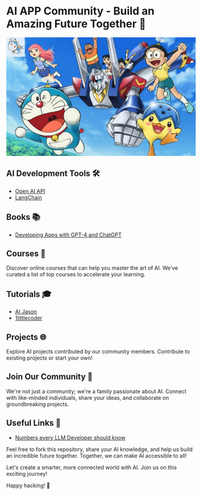 # AI APP Community - Build an Amazing Future Together 🚀

![Doraemon wallpaper](doraemon.jpg)


## AI Development Tools 🛠️
- [Open AI API](https://platform.openai.com/)
- [LangChain](https://python.langchain.com/docs/get_started/introduction)

## Books 📚
- [Developing Apps with GPT-4 and ChatGPT](https://www.amazon.com/Developing-Apps-GPT-4-ChatGPT-Intelligent/dp/1098152484)


## Courses 📓
Discover online courses that can help you master the art of AI. We've curated a list of top courses to accelerate your learning.

## Tutorials 🎓
- [AI Jason](https://www.youtube.com/@AIJasonZ)
- [1littlecoder](https://www.youtube.com/@1littlecoder)



## Projects 🌐
Explore AI projects contributed by our community members. Contribute to existing projects or start your own!

## Join Our Community 🤝
We're not just a community; we're a family passionate about AI. Connect with like-minded individuals, share your ideas, and collaborate on groundbreaking projects.

## Useful Links 🔗

- [Numbers every LLM Developer should know](https://github.com/ray-project/llm-numbers)



Feel free to fork this repository, share your AI knowledge, and help us build an incredible future together. Together, we can make AI accessible to all!

Let's create a smarter, more connected world with AI. Join us on this exciting journey!

Happy hacking! 🚀
